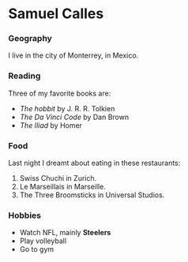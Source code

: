 # Samuel Calles

### Geography

I live in the city of Monterrey, in Mexico.

### Reading

Three of my favorite books are:

- *The hobbit* by J. R. R. Tolkien
- *The Da Vinci Code* by Dan Brown
- *The Iliad* by Homer

### Food

Last night I dreamt about eating in these restaurants:

1. Swiss Chuchi in Zurich.
2. Le Marseillais in Marseille.
3. The Three Broomsticks in Universal Studios.

### Hobbies

- Watch NFL, mainly **Steelers**
- Play volleyball
- Go to gym
